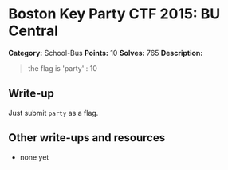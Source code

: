 # Boston Key Party CTF 2015: BU Central

**Category:** School-Bus
**Points:** 10
**Solves:** 765
**Description:**

> the flag is 'party' : 10

## Write-up

Just submit `party` as a flag.

## Other write-ups and resources

* none yet